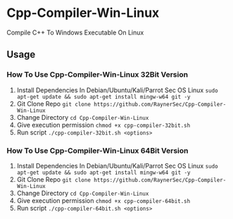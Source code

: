 # Cpp-Compiler-Win-Linux
Compile C++ To Windows Executable On Linux

## Usage
### How To Use Cpp-Compiler-Win-Linux 32Bit Version
1. Install Dependencies In Debian/Ubuntu/Kali/Parrot Sec OS Linux `sudo apt-get update && sudo apt-get install mingw-w64 git -y`
2. Git Clone Repo `git clone https://github.com/RaynerSec/Cpp-Compiler-Win-Linux`
3. Change Directory `cd Cpp-Compiler-Win-Linux`
4. Give execution permission `chmod +x cpp-compiler-32bit.sh`
5. Run script `./cpp-compiler-32bit.sh <options>`
### How To Use Cpp-Compiler-Win-Linux 64Bit Version
1. Install Dependencies In Debian/Ubuntu/Kali/Parrot Sec OS Linux `sudo apt-get update && sudo apt-get install mingw-w64 git -y`
2. Git Clone Repo `git clone https://github.com/RaynerSec/Cpp-Compiler-Win-Linux`
3. Change Directory `cd Cpp-Compiler-Win-Linux`
4. Give execution permission `chmod +x cpp-compiler-64bit.sh`
5. Run script `./cpp-compiler-64bit.sh <options>`
